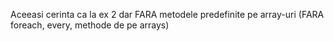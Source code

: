 Aceeasi cerinta ca la ex 2 dar FARA metodele predefinite pe array-uri
(FARA foreach, every, methode de pe arrays)
